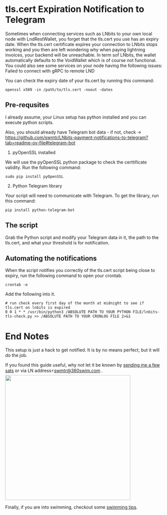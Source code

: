 # tls.cert Expiration Notification to Telegram

Sometimes when connecting services such as LNbits to your own local node with LndRestWallet, you forget that the tls.cert you use has an expiry date. When the tls.cert certificate expires your connection to LNbits stops working and you then are left wondering why when paying lightning invoices, your backend will be unreachable. In term sof LNbits, the wallet automatically defaults to the VoidWallet which is of course not functional. You could also see some services on your node having the following issues: Failed to connect with gRPC to remote LND

You can check the expiry date of your tls.cert by running this command:

```
openssl x509 -in /path/to/tls.cert -noout -dates
```

## Pre-requsites

I already assume, your Linux setup has python installed and you can execute python scripts.

Also, you should already have Telegram bot data - if not, check -> https://github.com/swmtr/LNbits-payment-notifications-to-telegram?tab=readme-ov-file#telegram-bot

1. pyOpenSSL installed

We will use the pyOpenSSL python package to check the certtificate validity. Run the following command:

```
sudo pip install pyOpenSSL
```

2. Python Telegram library

Your script will need to communicate with Telegram. To get the library, run this command:
```
pip install python-telegram-bot
```

## The script

Grab the Python script and modify your Telegram data in it, the path to the tls.cert, and what your threshold is for notification.


## Automating the notifications
  
When the script notifies you correctly of the tls.cert script being close to expiry, run the following command to open your crontab.

```
crontab -e
```

Add the following into it.

```
# run check every first day of the month at midnight to see if tls.cert on lnbits is expired
0 0 1 * * /usr/bin/python3 /ABSOLUTE PATH TO YOUR PYTHON FILE/lnbits-tls-check.py >> /ABSOLUTE PATH TO YOUR CRONLOG FILE 2>&1
```

# End Notes

This setup is just a hack to get notified. It is by no means perfect, but it will do the job.

If you found this guide useful, why not let it be known by [sending me a few sats](https://360swim.com/ln-donate-github) or via LN address⚡swmtr@360swim.com .
<br />
<img src="https://360swim.com/user/themes/swimquark/images/ln_git.png" width="400" />

Finally, if you are into swimming, checkout some [swimming tips](https://360swim.com/tips).
